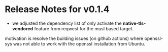 # Release Notes for v0.1.4

- we adjusted the dependency list of only activate the **native-tls-vendored**
  feature from reqwest for the musl based target.

motivation is resolve the building issues (on github actions) where openssl-sys
was not able to work with the openssl installation from Ubuntu.
